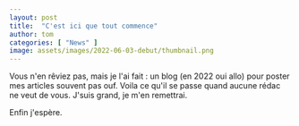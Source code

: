 ```yaml
---
layout: post
title:  "C'est ici que tout commence"
author: tom
categories: [ "News" ]
image: assets/images/2022-06-03-debut/thumbnail.png
---
```


Vous n'en rêviez pas, mais je l'ai fait : un blog (en 2022 oui allo) pour poster mes articles souvent pas ouf. Voila ce qu'il se passe quand aucune rédac ne veut de vous. J'suis grand, je m'en remettrai.

Enfin j'espère.
